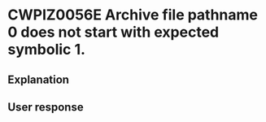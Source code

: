 # CWPIZ0056E Archive file pathname 0 does not start with expected symbolic 1.

## Explanation

## User response